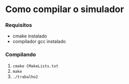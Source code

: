 # Como compilar o simulador

### Requisitos

- cmake instalado
- compilador gcc instalado

### Compilando

1. `cmake CMakeLists.txt`
2. `make`
3. `./trabalho2`
